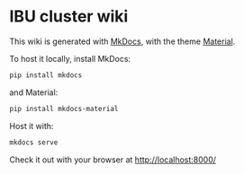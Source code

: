 # IBU cluster wiki

This wiki is generated with [MkDocs](https://www.mkdocs.org/), with the theme [Material](https://squidfunk.github.io/mkdocs-material/).

To host it locally, install MkDocs:
```bash
pip install mkdocs
```

and Material:
```bash
pip install mkdocs-material
```

Host it with:
```bash
mkdocs serve
```

Check it out with your browser at [http://localhost:8000/](http://localhost:8000/)